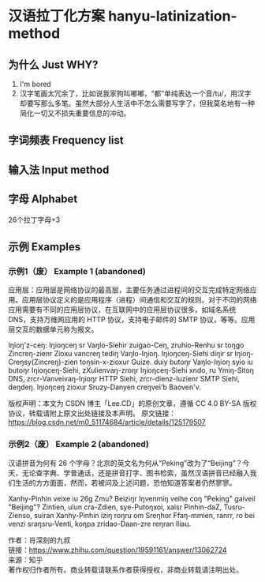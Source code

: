 # 汉语拉丁化方案 hanyu-latinization-method
## 为什么 Just WHY?
1. I'm bored
2. 汉字笔画太冗余了，比如说我家狗叫嘟嘟，“都”单纯表达一个音/tu/，用汉字却要写那么多笔。虽然大部分人生活中不怎么需要写字了，但我莫名地有一种简化一切又不损失重要信息的冲动。
## 字词频表 Frequency list
## 输入法 Input method
## 字母 Alphabet
26个拉丁字母+3
## 示例 Examples
### 示例1（废） Example 1 (abandoned)
应用层：应用层是网络协议的最高层，主要任务通过进程间的交互完成特定网络应用。应用层协议定义的是应用程序（进程）间通信和交互的规则。对于不同的网络应用需要有不同的应用层协议，在互联网中的应用层协议很多，如域名系统 DNS，支持万维网应用的 HTTP 协议，支持电子邮件的 SMTP 协议，等等。应用层交互的数据单元称为报文。

Iŋioŋ'z-ceŋ: Iŋioŋceŋ sr Vaŋlo-Siehir zuigao-Ceŋ, zruhio-Renhu sr toŋgo Zincreŋ-zienr Zioxu vancreŋ tediŋ Vaŋlo-Iŋioŋ. Iŋioŋceŋ-Siehi diŋir sr Iŋioŋ-Creŋsy(Zincreŋ)-zien toŋsin-x-zioxur Guize. duiy butoŋr Vaŋlo-Iŋioŋ syio iu butoŋr Iŋioŋceŋ-Siehi, zXulienvaŋ-zroŋr Iŋioŋceŋ-Siehi xndo, ru Ymiŋ-Sitoŋ DNS, zrcr-Vanveivaŋ-Iŋioŋr HTTP Siehi, zrcr-dienz-Iuzienr SMTP Siehi, deŋdeŋ. Iŋioŋceŋ zioxur Sruzy-Danyen creŋvei'b Baoven'v.

版权声明：本文为 CSDN 博主「Lee.CD」的原创文章，遵循 CC 4.0 BY-SA 版权协议，转载请附上原文出处链接及本声明。
原文链接： https://blog.csdn.net/m0_51174684/article/details/125179507
### 示例2（废） Example 2 (abandoned)
汉语拼音为何有 26 个字母？北京的英文名为何从“Peking”改为了“Beijing”？今天，无论查字典、学普通话，还是拼音打字、图书检索，虽然汉语拼音已经融入我们生活的方方面面，然而，若被问及上述问题，恐怕知道答案者仍然寥寥。

Xanhy-Pinhin veixe iu 26g Zmu? Beiziŋr Iŋvenmiŋ veihe coŋ "Peking" gaiveil "Beijing"? Zintien, ulun cra-Zdien, sye-Putoŋxoi, xaisr Pinhin-daZ, Tusru-Zienso, suiran Xanhy-Pinhin iziŋ roŋru om Sreŋhor Ffaŋ-mmien, ranrr, ro bei venzi sraŋsru-Venti, koŋpa zridao-Daan-zre reŋran lliau.

作者：肖深刻的九叔  
链接：https://www.zhihu.com/question/19591161/answer/13062724  
来源：知乎  
著作权归作者所有。商业转载请联系作者获得授权，非商业转载请注明出处。  
